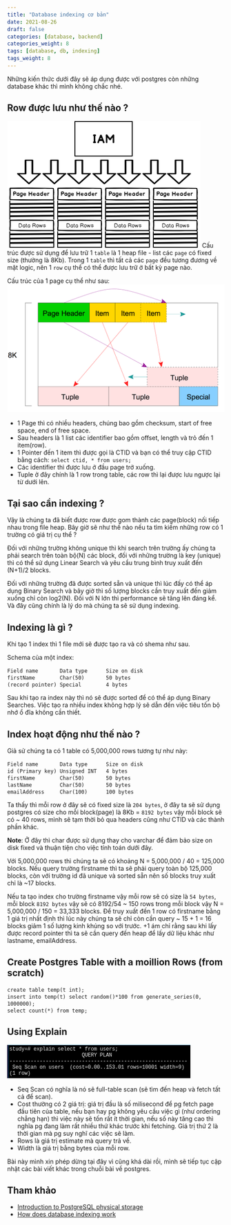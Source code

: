 ```yaml
---
title: "Database indexing cơ bản"
date: 2021-08-26
draft: false
categories: [database, backend]
categories_weight: 8
tags: [database, db, indexing]
tags_weight: 8
---
```

Những kiến thức dưới đây sẽ áp dụng được với postgres còn những database khác thì mình không chắc nhé.

## Row được lưu như thế nào ?
![heap-storage-structure](/images/basic-heap-storage-structure.png)
Cấu trúc được sử dụng để lưu trữ 1 `table` là 1 heap file - list các `page` có fixed size (thường là 8Kb). Trong 1 `table` thì tất cả các `page` đều tương đương về mặt logic, nên 1 `row` cụ thể có thể được lưu trữ ở bất kỳ page nào.

Cấu trúc của 1 page cụ thể như sau:
![heap-file-page](/images/heap_file_page.png)
- 1 Page thì có nhiều headers, chúng bao gồm checksum, start of free space, end of free space.
- Sau headers là 1 list các identifier bao gồm offset, length và trỏ đến 1 item(row).
- 1 Pointer đến 1 item thì được gọi là CTID và bạn có thể truy cập CTID  bằng cách: `select ctid, * from users;`
- Các identifier thì được lưu ở đầu page trở xuống.
- Tuple ở đây chính là 1 row trong table, các row thì lại được lưu ngược lại từ dưới lên.

## Tại sao cần indexing ?
Vậy là chúng ta đã biết được row được gom thành các page(block) nối tiếp nhau trong file heap. Bây giờ sẽ như thế nào nếu ta tìm kiếm những row có 1 trường có giá trị cụ thể ?

Đối với những trường không unique thì khi search trên trường ấy chúng ta phải search trên toàn bộ(N) các block, đối với những trường là key (unique) thì có thể sử dụng Linear Search và yêu cầu trung bình truy xuất đến (N+1)/2 blocks.

Đối với những trường đã được sorted sẵn và unique thì lúc đấy có thể áp dụng Binary Search và bây giờ thì số lượng blocks cần truy xuất đến giảm xuống chỉ còn log2(N). Đối với N lớn thì performance sẽ tăng lên đáng kể. Và đây cũng chính là lý do mà chúng ta sẽ sử dụng indexing.

## Indexing là gì ?
Khi tạo 1 index thì 1 file mới sẽ được tạo ra và có shema như sau.

Schema của một index:
```postgres
Field name       Data type      Size on disk
firstName        Char(50)       50 bytes
(record pointer) Special        4 bytes
```
Sau khi tạo ra index này thì nó sẽ được sorted để có thể áp dụng Binary Searches. Việc tạo ra nhiều index không hợp lý sẽ dẫn đến việc tiêu tốn bộ nhớ ổ đĩa không cần thiết.

## Index hoạt động như thế nào ?
Giả sử chúng ta có 1 table có 5,000,000 rows tương tự như này:
```postgres
Field name       Data type      Size on disk
id (Primary key) Unsigned INT   4 bytes
firstName        Char(50)       50 bytes
lastName         Char(50)       50 bytes
emailAddress     Char(100)      100 bytes
```
Ta thấy thì mỗi row ở đây sẽ có fixed size là `204 bytes`, ở đây ta sẽ sử dụng postgres có size cho mỗi block(page) là 8Kb = `8192 bytes` vậy mỗi block sẽ có ~ 40 rows, mình sẽ tạm thời bỏ qua headers cũng như CTID và các thành phần khác.

**Note**: Ở đây thì char được sử dụng thay cho varchar để đảm bảo size on disk fixed và thuận tiện cho việc tính toán dưới đây.

Với 5,000,000 rows thì chúng ta sẽ có khoảng N = 5,000,000 / 40 = 125,000 blocks. Nếu query trường firstname thì ta sẽ phải query toàn bộ 125,000 blocks, còn với trường id đã unique và sorted sẵn nên số blocks truy xuất chỉ là ~17 blocks.

Nếu ta tạo index cho trường firstname vậy mỗi row sẽ có size là `54 bytes`, mỗi block `8192 bytes` vậy sẽ có 8192/54 ~ 150 rows trong mỗi block vậy N = 5,000,000 / 150 = 33,333 blocks. Để truy xuất đến 1 row có firstname bằng 1 giá trị nhất định thì lúc này chúng ta sẽ chỉ còn cần query ~ 15 + 1 = 16 blocks giảm 1 số lượng kinh khủng so với trước. +1 ám chỉ rằng sau khi lấy được record pointer thì ta sẽ cần query đến heap để lấy dữ liệu khác như lastname, emailAddress.


## Create Postgres Table with a moillion Rows (from scratch)
```postgres
create table temp(t int);
insert into temp(t) select random()*100 from generate_series(0, 1000000);
select count(*) from temp;
```

## Using Explain
![pg-explain-1](/images/pg-explain-1.png)
- Seq Scan có nghĩa là nó sẽ full-table scan (sẽ tìm đến heap và fetch tất cả để scan).
- Cost thường có 2 giá trị: giá trị đầu là số milisecond để pg fetch page đầu tiên của table, nếu bạn hay pg không yêu cầu việc gì (như ordering chẳng hạn) thì việc này sẽ tốn rất ít thời gian, nếu số này tăng cao thì nghĩa pg đang làm rất nhiều thứ khác trước khi fetching. Giá trị thứ 2 là thời gian mà pg suy nghĩ các việc sẽ làm.
- Rows là giá trị estimate mà query trả về.
- Width là giá trị bằng bytes của mỗi row.

Bài này mình xin phép dừng tại đây vì cũng khá dài rồi, mình sẽ tiếp tục cập nhật các bài viết khác trong chuỗi bài về postgres.

## Tham khảo
- [Introduction to PostgreSQL physical storage](http://rachbelaid.com/introduction-to-postgres-physical-storage/)
- [How does database indexing work](https://stackoverflow.com/questions/1108/how-does-database-indexing-work)